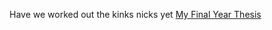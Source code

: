 Have we worked out the kinks nicks yet
<a href="about.html" title="Carefull Collectives and their Care Practices">My Final Year Thesis</a>
